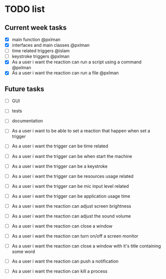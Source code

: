 # TODO list

## Current week tasks
- [x] main function @pxlman
- [x] interfaces and main classes @pxlman
- [ ] time related triggers @islam
- [ ] keystroke triggers @pxlman
- [x] As a user i want the reaction can run a script using a command @pxlman
- [x] As a user i want the reaction can run a file @pxlman
## Future tasks
- [ ] GUI
- [ ] tests
- [ ] documentation
- [ ] As a user i want to be able to set a reaction that happen when set a trigger
- [ ] As a user i want the trigger can be time related
- [ ] As a user i want the trigger can be when start the machine
- [ ] As a user i want the trigger can be a keystroke
- [ ] As a user i want the trigger can be resources usage related
- [ ] As a user i want the trigger can be mic input level related
- [ ] As a user i want the trigger can be application usage time
- [ ] As a user i want the reaction can adjust screen brightness
- [ ] As a user i want the reaction can adjust the sound volume
- [ ] As a user i want the reaction can close a window
- [ ] As a user i want the reaction can turn on/off a screen monitor
- [ ] As a user i want the reaction can close a window with it's title containing some word
- [ ] As a user i want the reaction can push a notification
- [ ] As a user i want the reaction can kill a process

